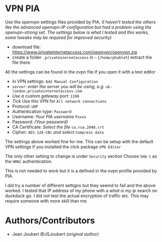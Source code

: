 # VPN PIA

Use the openvpn settings files provided by PIA. *(I haven't tested the others like the advanced openvpn-IP configuration but had a problem using the openvpn-strong set. The settings below is what I tested and this works, some tweaks may be required for improved security)*


- download file: https://www.privateinternetaccess.com/openvpn/openvpn.zip
- create a folder `.privateinernetaccess` in `~` (`/home/phablet`) extract the file there

All the settings can be found in the ovpn file if you open it with a text editor

- In VPN settings: `Add Manual Configuration`
- `server`: *enter the server you will be using, e.g.* `uk-london.privateinternetaccess.com`
- *Use a custom gateway port:* `1198`
- *Tick* Use this VPN for `All network connections`
- Protocol: `UDP`
- Authentication type: `Password`
- Username: *Your PIA username* `Pxxxx`
- Password: *(Your password)*
- CA Certificate: *Select the file* `ca.rsa.2048.crt`
- Cipher: `AES-128-CBC` *and select* `Compress data`

The settings above worked fine for me. This can be setup with the default VPN settings if you installed the click package `VPN Editor`

The only other setting to change is under `Security` section Choose `SHA-1` as the `HMAC` authentication.

This is not needed to work but it is a defined in the ovpn profile provided by PIA.


I did try a number of different settigns but they seemd to fail and the above worked. I tested that IP address of my phone with a *what is my ip* search on duckduck go. I did not test the actual encryption of traffic etc. This may require someone with more skill than me.


# Authors/Contributors

- Jean Joubert @JSJoubert *(original author)*
